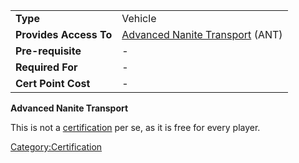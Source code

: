 |                        |                                                                 |
| ---------------------- | --------------------------------------------------------------- |
| **Type**               | Vehicle                                                         |
| **Provides Access To** | [Advanced Nanite Transport](Advanced_Nanite_Transport.md) (ANT) |
| **Pre-requisite**      | \-                                                              |
| **Required For**       | \-                                                              |
| **Cert Point Cost**    | \-                                                              |

**Advanced Nanite Transport**

This is not a [certification](Certification.md) per se, as it is
free for every player.

[Category:Certification](Category:Certification.md)
